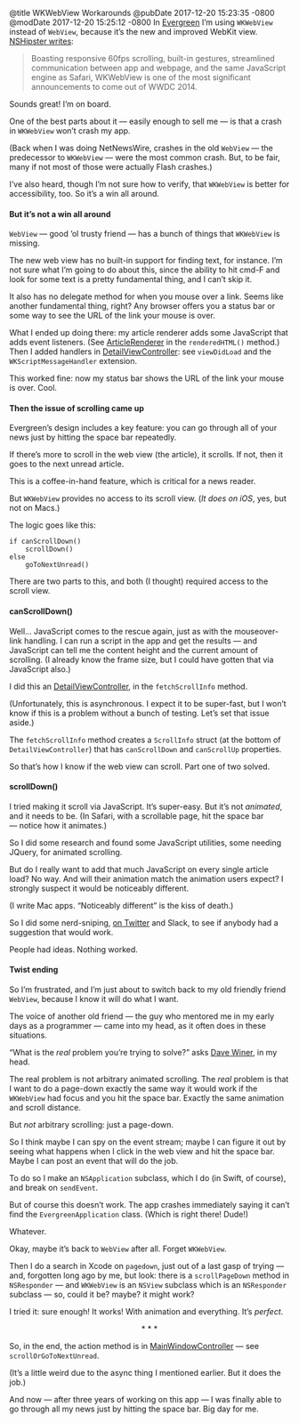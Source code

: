 @title WKWebView Workarounds
@pubDate 2017-12-20 15:23:35 -0800
@modDate 2017-12-20 15:25:12 -0800
In <a href="https://github.com/brentsimmons/Evergreen">Evergreen</a> I’m using `WKWebView` instead of `WebView`, because it’s the new and improved WebKit view. <a href="http://nshipster.com/wkwebkit/">NSHipster writes</a>:

>Boasting responsive 60fps scrolling, built-in gestures, streamlined communication between app and webpage, and the same JavaScript engine as Safari, WKWebView is one of the most significant announcements to come out of WWDC 2014.

Sounds great! I’m on board.

One of the best parts about it — easily enough to sell me — is that a crash in `WKWebView` won’t crash my app.

(Back when I was doing NetNewsWire, crashes in the old `WebView` — the predecessor to `WKWebView` — were the most common crash. But, to be fair, many if not most of those were actually Flash crashes.)

I’ve also heard, though I’m not sure how to verify, that `WKWebView` is better for accessibility, too. So it’s a win all around.

#### But it’s not a win all around

`WebView` — good ’ol trusty friend — has a bunch of things that `WKWebView` is missing.

The new web view has no built-in support for finding text, for instance. I’m not sure what I’m going to do about this, since the ability to hit cmd-F and look for some text is a pretty fundamental thing, and I can’t skip it.

It also has no delegate method for when you mouse over a link. Seems like another fundamental thing, right? Any browser offers you a status bar or some way to see the URL of the link your mouse is over.

What I ended up doing there: my article renderer adds some JavaScript that adds event listeners. (See <a href="https://github.com/brentsimmons/Evergreen/blob/master/Evergreen/MainWindow/Detail/ArticleRenderer.swift">ArticleRenderer</a> in the `renderedHTML()` method.) Then I added handlers in <a href="https://github.com/brentsimmons/Evergreen/blob/master/Evergreen/MainWindow/Detail/DetailViewController.swift">DetailViewController</a>: see `viewDidLoad` and the `WKScriptMessageHandler` extension.

This worked fine: now my status bar shows the URL of the link your mouse is over. Cool.

#### Then the issue of scrolling came up

Evergreen’s design includes a key feature: you can go through all of your news just by hitting the space bar repeatedly.

If there’s more to scroll in the web view (the article), it scrolls. If not, then it goes to the next unread article.

This is a coffee-in-hand feature, which is critical for a news reader.

But `WKWebView` provides no access to its scroll view. (*It does on iOS*, yes, but not on Macs.)

The logic goes like this:

	if canScrollDown()
		scrollDown()
	else
		goToNextUnread()

There are two parts to this, and both (I thought) required access to the scroll view.

#### canScrollDown()

Well… JavaScript comes to the rescue again, just as with the mouseover-link handling. I can run a script in the app and get the results — and JavaScript can tell me the content height and the current amount of scrolling. (I already know the frame size, but I could have gotten that via JavaScript also.)

I did this an <a href="https://github.com/brentsimmons/Evergreen/blob/master/Evergreen/MainWindow/Detail/DetailViewController.swift">DetailViewController</a>, in the `fetchScrollInfo` method.

(Unfortunately, this is asynchronous. I expect it to be super-fast, but I won’t know if this is a problem without a bunch of testing. Let’s set that issue aside.)

The `fetchScrollInfo` method creates a `ScrollInfo` struct (at the bottom of `DetailViewController`) that has `canScrollDown` and `canScrollUp` properties.

So that’s how I know if the web view can scroll. Part one of two solved.

#### scrollDown()

I tried making it scroll via JavaScript. It’s super-easy. But it’s not *animated*, and it needs to be. (In Safari, with a scrollable page, hit the space bar — notice how it animates.)

So I did some research and found some JavaScript utilities, some needing JQuery, for animated scrolling.

But do I really want to add that much JavaScript on every single article load? No way. And will their animation match the animation users expect? I strongly suspect it would be noticeably different.

(I write Mac apps. “Noticeably different” is the kiss of death.)

So I did some nerd-sniping, <a href="https://twitter.com/brentsimmons/status/943554673100824576">on Twitter</a> and Slack, to see if anybody had a suggestion that would work.

People had ideas. Nothing worked.

#### Twist ending

So I’m frustrated, and I’m just about to switch back to my old friendly friend `WebView`, because I know it will do what I want.

The voice of another old friend — the guy who mentored me in my early days as a programmer — came into my head, as it often does in these situations.

“What is the *real* problem you’re trying to solve?” asks <a href="http://scripting.com">Dave Winer</a>, in my head.

The real problem is not arbitrary animated scrolling. The *real* problem is that I want to do a page-down exactly the same way it would work if the `WKWebView` had focus and you hit the space bar. Exactly the same animation and scroll distance.

But *not* arbitrary scrolling: just a page-down.

So I think maybe I can spy on the event stream; maybe I can figure it out by seeing what happens when I click in the web view and hit the space bar. Maybe I can post an event that will do the job.

To do so I make an `NSApplication` subclass, which I do (in Swift, of course), and break on `sendEvent`.

But of course this doesn’t work. The app crashes immediately saying it can’t find the `EvergreenApplication` class. (Which is right there! Dude!)

Whatever.

Okay, maybe it’s back to `WebView` after all. Forget `WKWebView`.

Then I do a search in Xcode on `pagedown`, just out of a last gasp of trying — and, forgotten long ago by me, but look: there is a `scrollPageDown` method in `NSResponder` — and `WKWebView` is an `NSView` subclass which is an `NSResponder` subclass — so, could it be? maybe? it might work?

I tried it: sure enough! It works! With animation and everything. It’s *perfect*.

<p style="text-align:center">* * *</p>

So, in the end, the action method is in <a href="https://github.com/brentsimmons/Evergreen/blob/master/Evergreen/MainWindow/MainWindowController.swift">MainWindowController</a> — see `scrollOrGoToNextUnread`.

(It’s a little weird due to the async thing I mentioned earlier. But it does the job.)

And now — after three years of working on this app — I was finally able to go through all my news just by hitting the space bar. Big day for me.
